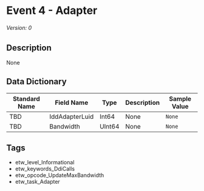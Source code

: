 # Event 4 - Adapter
###### Version: 0

## Description
None

## Data Dictionary
|Standard Name|Field Name|Type|Description|Sample Value|
|---|---|---|---|---|
|TBD|IddAdapterLuid|Int64|None|`None`|
|TBD|Bandwidth|UInt64|None|`None`|

## Tags
* etw_level_Informational
* etw_keywords_DdiCalls
* etw_opcode_UpdateMaxBandwidth
* etw_task_Adapter